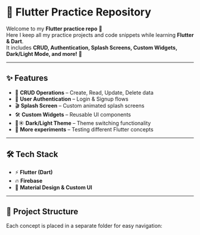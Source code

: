 # 📱 Flutter Practice Repository

Welcome to my **Flutter practice repo** 🎯  
Here I keep all my practice projects and code snippets while learning **Flutter & Dart**.  
It includes **CRUD, Authentication, Splash Screens, Custom Widgets, Dark/Light Mode, and more!** 🚀

---

## ✨ Features
- 📝 **CRUD Operations** – Create, Read, Update, Delete data  
- 🔐 **User Authentication** – Login & Signup flows  
- 🎬 **Splash Screen** – Custom animated splash screens  
- 🛠️ **Custom Widgets** – Reusable UI components  
- 🌙☀️ **Dark/Light Theme** – Theme switching functionality  
- 🔄 **More experiments** – Testing different Flutter concepts  

---

## 🛠️ Tech Stack
- ⚡ **Flutter (Dart)**  
- 🔥 **Firebase**  
- 🎨 **Material Design & Custom UI**  

---

## 📂 Project Structure
Each concept is placed in a separate folder for easy navigation:

